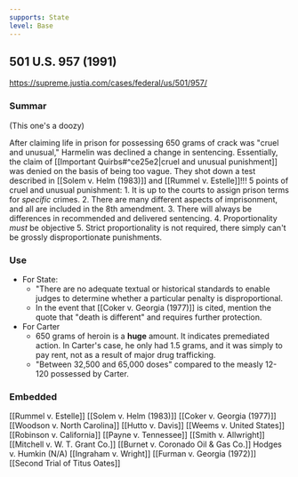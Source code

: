```yaml
---
supports: State
level: Base
---
```

## 501 U.S. 957 (1991)

https://supreme.justia.com/cases/federal/us/501/957/

### Summar
(This one's a doozy)

After claiming life in prison for possessing 650 grams of crack was "cruel and unusual," Harmelin was declined a change in sentencing.
Essentially, the claim of [[Important Quirbs#^ce25e2|cruel and unusual punishment]] was denied on the basis of being too vague.
	They shot down a test described in [[Solem v. Helm (1983)]] and [[Rummel v. Estelle]]!!!
5 points of cruel and unusual punishment:
	1. It is up to the courts to assign prison terms for *specific* crimes.
	2. There are many different aspects of imprisonment, and all are included in the 8th amendment.
	3. There will always be differences in recommended and delivered sentencing.
	4. Proportionality *must* be objective
	5. Strict proportionality is not required, there simply can't be grossly disproportionate punishments.


### Use

* For State:
	* "There are no adequate textual or historical standards to enable judges to determine whether a particular penalty is disproportional.
	* In the event that [[Coker v. Georgia (1977)]] is cited, mention the quote that "death is different" and requires further protection.
* For Carter
	* 650 grams of heroin is a **huge** amount. It indicates premediated action. In Carter's case, he only had 1.5 grams, and it was simply to pay rent, not as a result of major drug trafficking.
	* "Between 32,500 and 65,000 doses" compared to the measly 12-120 possessed by Carter.

### Embedded

[[Rummel v. Estelle]]
[[Solem v. Helm (1983)]]
[[Coker v. Georgia (1977)]]
[[Woodson v. North Carolina]]
[[Hutto v. Davis]]
[[Weems v. United States]]
[[Robinson v. California]]
[[Payne v. Tennessee]]
[[Smith v. Allwright]]
[[Mitchell v. W. T. Grant Co.]]
[[Burnet v. Coronado Oil & Gas Co.]]
Hodges v. Humkin (N/A)
[[Ingraham v. Wright]]
[[Furman v. Georgia (1972)]]
[[Second Trial of Titus Oates]]

